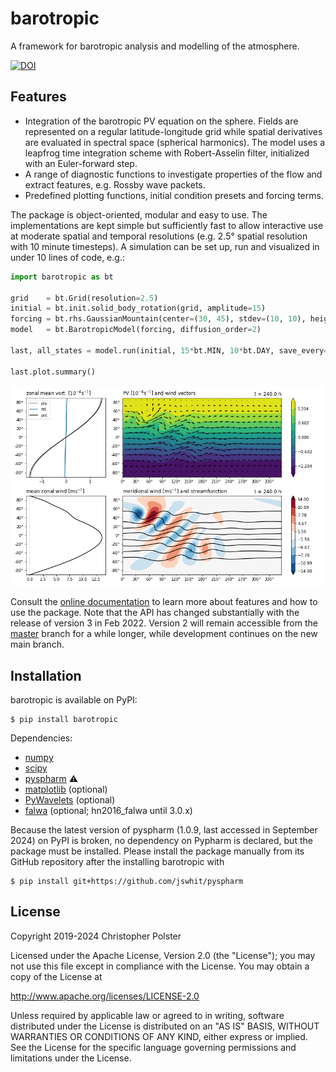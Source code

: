 # barotropic

A framework for barotropic analysis and modelling of the atmosphere.

[![DOI](https://zenodo.org/badge/DOI/10.5281/zenodo.7330469.svg)](https://doi.org/10.5281/zenodo.7330469)


## Features

- Integration of the barotropic PV equation on the sphere. 
  Fields are represented on a regular latitude-longitude grid while spatial derivatives are evaluated in spectral space (spherical harmonics).
  The model uses a leapfrog time integration scheme with Robert-Asselin filter, initialized with an Euler-forward step.
- A range of diagnostic functions to investigate properties of the flow and extract features, e.g. Rossby wave packets.
- Predefined plotting functions, initial condition presets and forcing terms.

The package is object-oriented, modular and easy to use.
The implementations are kept simple but sufficiently fast to allow interactive use at moderate spatial and temporal resolutions (e.g. 2.5° spatial resolution with 10 minute timesteps).
A simulation can be set up, run and visualized in under 10 lines of code, e.g.:

```python
import barotropic as bt

grid    = bt.Grid(resolution=2.5)
initial = bt.init.solid_body_rotation(grid, amplitude=15)
forcing = bt.rhs.GaussianMountain(center=(30, 45), stdev=(10, 10), height=2000)
model   = bt.BarotropicModel(forcing, diffusion_order=2)

last, all_states = model.run(initial, 15*bt.MIN, 10*bt.DAY, save_every=6*bt.HOUR)

last.plot.summary()
```

![example of the summary plot preset](examples/example-summary-plot.png)

Consult the [online documentation](https://chpolste.github.io/barotropic/build/html) to learn more about features and how to use the package.
Note that the API has changed substantially with the release of version 3 in Feb 2022.
Version 2 will remain accessible from the [master](https://github.com/chpolste/barotropic/tree/master) branch for a while longer, while development continues on the new main branch.


## Installation

barotropic is available on PyPI:

    $ pip install barotropic

Dependencies:

- [numpy](https://github.com/numpy/numpy)
- [scipy](https://github.com/scipy/scipy)
- [pyspharm](https://github.com/jswhit/pyspharm) ⚠️ 
- [matplotlib](https://github.com/matplotlib/matplotlib) (optional)
- [PyWavelets](https://github.com/PyWavelets/pywt) (optional)
- [falwa](https://github.com/csyhuang/hn2016_falwa) (optional; hn2016_falwa until 3.0.x)

Because the latest version of pyspharm (1.0.9, last accessed in September 2024) on PyPI is broken, no dependency on Pypharm is declared, but the package must be installed.
Please install the package manually from its GitHub repository after the installing barotropic with

    $ pip install git+https://github.com/jswhit/pyspharm


## License

Copyright 2019-2024 Christopher Polster

Licensed under the Apache License, Version 2.0 (the "License");
you may not use this file except in compliance with the License.
You may obtain a copy of the License at

http://www.apache.org/licenses/LICENSE-2.0

Unless required by applicable law or agreed to in writing, software
distributed under the License is distributed on an "AS IS" BASIS,
WITHOUT WARRANTIES OR CONDITIONS OF ANY KIND, either express or implied.
See the License for the specific language governing permissions and
limitations under the License.

